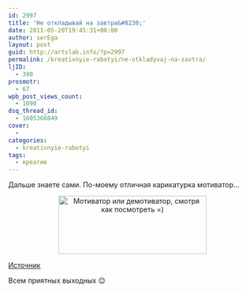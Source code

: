 ```yaml
---
id: 2997
title: 'Не откладывай на завтра&#8230;'
date: 2011-05-20T19:45:31+00:00
author: serEga
layout: post
guid: http://artslab.info/?p=2997
permalink: /kreativnyie-rabotyi/ne-otkladyvaj-na-zavtra/
ljID:
  - 390
prosmotr:
  - 67
wpb_post_views_count:
  - 1090
dsq_thread_id:
  - 1605360849
cover:
  -
categories:
  - kreativnyie-rabotyi
tags:
  - креатив
---
```

Дальше знаете сами. По-моему отличная карикатурка мотиватор&#8230;

<center>
  <a href="{{site.img_cdn}}/delay_vse_vovremya.jpg"><img src="{{site.img_cdn}}/delay_vse_vovremya-300x118.jpg" alt="Мотиватор или демотиватор, смотря как посмотреть =)" title="delay_vse_vovremya" width="300" height="118" class="alignnone size-medium wp-image-2998" /></a>
</center>

[Источник](http://9gag.com/gag/122785)

Всем приятных выходных 😉